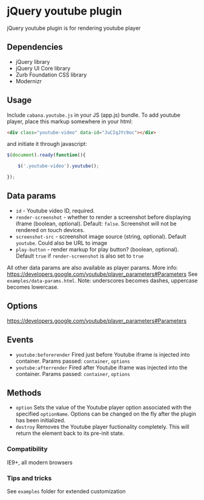 # jQuery youtube plugin

jQuery youtube plugin is for rendering youtube player

## Dependencies
* jQuery library
* jQuery UI Core library
* Zurb Foundation CSS library
* Modernizr

## Usage
Include `cabana.youtube.js` in your JS (app.js) bundle.
To add youtube player, place this markup somewhere in your html:
```html
<div class="youtube-video" data-id="JuCIqJYc9oc"></div>
```
and initiate it through javascript:
```js
$(document).ready(function(){

	$('.youtube-video').youtube();

});
```

## Data params
* `id` - Youtube video ID, required.
* `render-screenshot` - whether to render a screenshot before displaying iframe (boolean, optional). Default: `false`. Screenshot will not be rendered on touch devices.
* `screenshot-src` - screenshot image source (string, optional). Default `youtube`. Could also be URL to image   
* `play-button` - render markup for play button? (boolean, optional). Default `true` if `render-screenshot` is also set to `true`

All other data params are also available as player params. More info: https://developers.google.com/youtube/player_parameters#Parameters
See `examples/data-params.html`. 
Note: underscores becomes dashes, uppercase becomes lowercase.

## Options
https://developers.google.com/youtube/player_parameters#Parameters

## Events
* `youtube:beforerender` Fired just before Youtube iframe is injected into container. Params passed: `container`, `options`
* `youtube:afterrender` Fired after Youtube iframe was injected into the container. Params passed: `container`, `options`

## Methods
* `option` Sets the value of the Youtube player option associated with the specified `optionName`. Options can be changed on the fly after the plugin has been initialized.
* `destroy` Removes the Youtube player fuctionality completely. This will return the element back to its pre-init state.

### Compatibility
IE9+, all modern browsers

### Tips and tricks
See `examples` folder for extended customization
